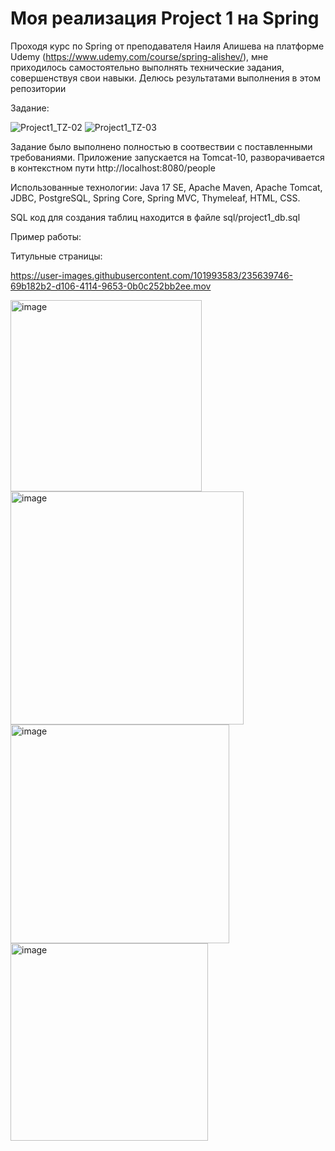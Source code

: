 # Моя реализация Project 1 на Spring

  Проходя курс по Spring от преподавателя Наиля Алишева на платформе Udemy (https://www.udemy.com/course/spring-alishev/), мне приходилось самостоятельно выполнять технические задания, совершенствуя свои навыки. Делюсь результатами выполнения в этом репозитории

Задание:

![Project1_TZ-02](https://user-images.githubusercontent.com/101993583/232074996-36901078-6b99-48b5-bee3-2a57be20997a.png)
![Project1_TZ-03](https://user-images.githubusercontent.com/101993583/232075020-a061c99c-a0c8-459d-a39d-b6dc6fccb17e.png)

Задание было выполнено полностью в соотвествии с поставленными требованиями. Приложение запускается на Tomcat-10, разворачивается в контекстном пути http://localhost:8080/people

  Использованные технологии: Java 17 SE, Apache Maven, Apache Tomcat, JDBC, PostgreSQL, Spring Core, Spring MVC, Thymeleaf, HTML, CSS.

  SQL код для создания таблиц находится в файле sql/project1_db.sql

Пример работы:

Титульные страницы:

https://user-images.githubusercontent.com/101993583/235639746-69b182b2-d106-4114-9653-0b0c252bb2ee.mov

<img width="306" alt="image" src="https://user-images.githubusercontent.com/101993583/232076782-3475d314-8255-4ce0-b32a-f3173a29a648.png">
<img width="373" alt="image" src="https://user-images.githubusercontent.com/101993583/232077059-9c5dbec6-f5cc-4ef0-b57d-17891d04e39f.png">
<img width="350" alt="image" src="https://user-images.githubusercontent.com/101993583/232077204-ff7ce14f-d76a-4261-8745-73746aa4a055.png">
<img width="316" alt="image" src="https://user-images.githubusercontent.com/101993583/232077343-2922b169-0363-483d-837c-f0b9eabd2baa.png">
